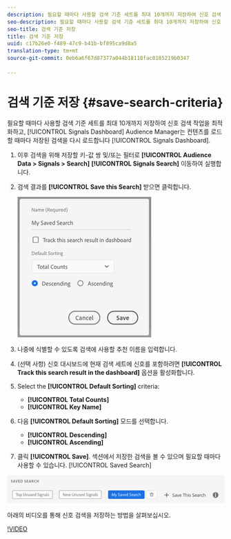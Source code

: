 ```yaml
---
description: 필요할 때마다 사용할 검색 기준 세트를 최대 10개까지 저장하여 신호 검색 작업을 최적화하고 대시보드에서 추적할 수 있습니다. Audience Manager는 대시보드를 로드할 때마다 저장된 검색을 다시 로드합니다.
seo-description: 필요할 때마다 사용할 검색 기준 세트를 최대 10개까지 저장하여 신호 검색 작업을 최적화하고 대시보드에서 추적할 수 있습니다. Audience Manager는 대시보드를 로드할 때마다 저장된 검색을 다시 로드합니다.
seo-title: 검색 기준 저장
title: 검색 기준 저장
uuid: c17b26e0-f489-47c9-b41b-bf895ca9d8a5
translation-type: tm+mt
source-git-commit: 0eb6a6f67d87377a044b18118fac0185219b0347

---
```



# 검색 기준 저장 {#save-search-criteria}

필요할 때마다 사용할 검색 기준 세트를 최대 10개까지 저장하여 신호 검색 작업을 최적화하고, [!UICONTROL Signals Dashboard] Audience Manager는 컨텐츠를 로드할 때마다 저장된 검색을 다시 로드합니다 [!UICONTROL Signals Dashboard].

1. 이후 검색을 위해 저장할 키-값 쌍 및/또는 필터로 **[!UICONTROL Audience Data > Signals > Search]** **[!UICONTROL Signals Search]** 이동하여 실행합니다.
1. 검색 결과를 **[!UICONTROL Save this Search]** 받으면 클릭합니다.

   ![단계 결과](assets/save-search-criteria.png)
1. 나중에 식별할 수 있도록 검색에 사용할 추천 이름을 입력합니다.
1. (선택 사항) 신호 대시보드에 현재 검색 세트에 신호를 포함하려면 **[!UICONTROL Track this search result in the dashboard]** 옵션을 활성화합니다.
1. Select the **[!UICONTROL Default Sorting]** criteria:
   * **[!UICONTROL Total Counts]**
   * **[!UICONTROL Key Name]**
1. 다음 **[!UICONTROL Default Sorting]** 모드를 선택합니다.
   * **[!UICONTROL Descending]**
   * **[!UICONTROL Ascending]**
1. 클릭 **[!UICONTROL Save]**. 섹션에서 저장한 검색을 볼 수 있으며 필요할 때마다 사용할 수 있습니다. [!UICONTROL Saved Search]

![저장된 검색](assets/saved-search.png)

아래의 비디오를 통해 신호 검색을 저장하는 방법을 살펴보십시오.

[!VIDEO](https://video.tv.adobe.com/v/25147/?captions=kor)
